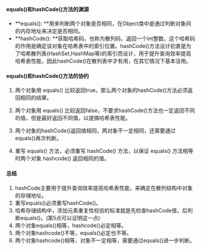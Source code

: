 #### equals()和hashCode()方法的渊源

- **equals(): **用来判断两个对象是否相同，在Object类中是通过判断对象间的内存地址来决定是否相同。
- **hashCode(): **获取哈希码，也称为散列码，返回一个int整数。这个哈希码的作用是确定该对象在哈希表中的索引位置。hashCode()方法设计初衷是为了哈希散列表(HashSet,HashMap等)的索引而设计，用于提升查询效率提高哈希表性能，因此hashCode()在散列表中才有用，在其它情况下基本没用。

#### equals()和hashCode()方法的协约

1. 两个对象用 equals() 比较返回true，那么两个对象的hashCode()方法必须返回相同的结果。

2. 两个对象用 equals() 比较返回false，不要求hashCode()方法也一定返回不同的值，但是最好返回不同值，以提搞哈希表性能。

3. 两个对象的hashCode()返回值相同，两对象不一定相同，还需要通过equals()再次判断。

4. 重写 equals() 方法，必须重写 hashCode() 方法，以保证 equals() 方法相等时两个对象 hashcode() 返回相同的值。

#### 总结

1. hashCode主要用于提升查询效率提高哈希表性能，来确定在散列结构中对象的存储地址。
2. 重写equals()必须重写hashCode()。
3. 哈希存储结构中，添加元素重复性校验的标准就是先检查hashCode值，后判断equals()。(第5点可以证明这一点)
4. 两个对象equals()相等，hashcode()必定相等。
5. 两个对象hashcode()不等，equals()必定也不等。
6. 两个对象hashcode()相等，对象不一定相等，需要通过equals()进一步判断。
